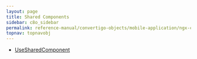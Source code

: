 ```yaml
---
layout: page
title: Shared Components
sidebar: c8o_sidebar
permalink: reference-manual/convertigo-objects/mobile-application/ngx-components/shared-components/
topnav: topnavobj
---
```

* [UseSharedComponent](usesharedcomponent/)
